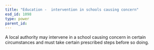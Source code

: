 ```yaml
---
title: "Education -  intervention in schools causing concern"
esd_id: 1098
type: power
parent_id:  
---
```


A local authority may intervene in a school causing concern in certain circumstances and must take certain prescribed steps before so doing. 

